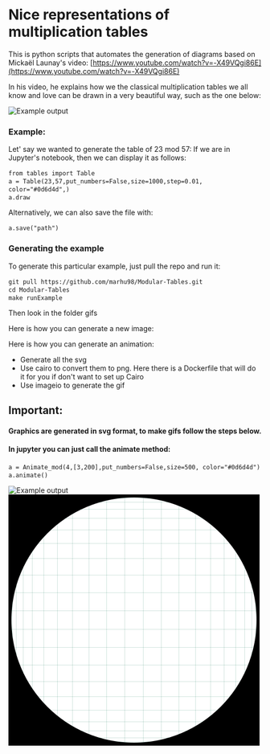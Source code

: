 # Nice representations of multiplication tables

This is python scripts that automates the generation of diagrams based
on Mickaël Launay's video: [https://www.youtube.com/watch?v=-X49VQgi86E](https://www.youtube.com/watch?v=-X49VQgi86E)

In his video, he explains how we the classical multiplication tables
we all know and love can be drawn in a very beautiful way, such as the one below:

![Example output](gifs/1.gif)


### Example:

Let' say we wanted to generate the table of 23 mod 57:
If we are in Jupyter's notebook, then we can display it as follows:
```
from tables import Table
a = Table(23,57,put_numbers=False,size=1000,step=0.01, color="#0d6d4d",)
a.draw
```

Alternatively, we can also save the file with:
```
a.save("path")
```

### Generating the example
To generate this particular example, just pull the repo and run it:
```
git pull https://github.com/marhu98/Modular-Tables.git
cd Modular-Tables
make runExample
```

Then look in the folder gifs


Here is how you can generate a new image:


Here is how you can generate an animation:
* Generate all the svg
* Use cairo to convert them to png. Here there is a Dockerfile that will do it for you if don't want to set up Cairo
* Use imageio to generate the gif

## Important:
#### Graphics are generated in svg format, to make gifs follow the steps below. 
#### In jupyter you can just call the animate method:
```
a = Animate_mod(4,[3,200],put_numbers=False,size=500, color="#0d6d4d")
a.animate()
```


![Example output](gifs/2.gif)
![Example output](gifs/3.gif)
